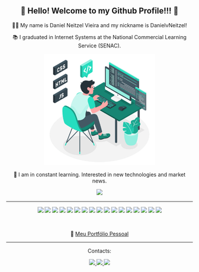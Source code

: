 <div align="center">
	<h2>👋 Hello! Welcome to my Github Profile!!! 🎉</h2>
	<p>👩‍💻 My name is Daniel Neitzel Vieira and my nickname is DanielvNeitzel!</p>
	<p>📚 I graduated in Internet Systems at the National Commercial Learning Service (SENAC).</p>
	<img width="300px" src="bg-two-r.png">
	<p>🚀 I am in constant learning. Interested in new technologies and market news.</p>
	<p align="center">
		<img src="https://github-readme-stats.vercel.app/api/top-langs?username=DanVNeitzel&show_icons=true&hide_border=true&count_private=true&theme=vision-friendly-dark&title_color=7159c1&icon_color=7159c1&layout=compact" />
	</p>
	<hr>
	<p align="center">
		<img src="https://img.shields.io/badge/HTML5-E34F26?style=for-the-badge&logo=html5&logoColor=white">
		<img src="https://img.shields.io/badge/CSS3-1572B6?style=for-the-badge&logo=css3&logoColor=white">
		<img src="https://img.shields.io/badge/JavaScript-F7DF1E?style=for-the-badge&logo=javascript&logoColor=black">
		<img src="https://img.shields.io/badge/Angular-DD0031?style=for-the-badge&logo=angular&logoColor=white">
		<img src="https://img.shields.io/badge/AngularJS-E23237?style=for-the-badge&logo=angularjs&logoColor=white">
		<img src="https://img.shields.io/badge/Bootstrap-563D7C?style=for-the-badge&logo=bootstrap&logoColor=white">
		<img src="https://img.shields.io/badge/jQuery-0769AD?style=for-the-badge&logo=jquery&logoColor=white">
		<img src="https://img.shields.io/badge/Python-14354C?style=for-the-badge&logo=python&logoColor=white">
		<img src="https://img.shields.io/badge/Java-ED8B00?style=for-the-badge&logo=openjdk&logoColor=white">
		<img src="https://img.shields.io/badge/GIT-E44C30?style=for-the-badge&logo=git&logoColor=white">
		<img src="https://img.shields.io/badge/Canva-%2300C4CC.svg?&style=for-the-badge&logo=Canva&logoColor=white">
		<img src="https://img.shields.io/badge/MySQL-005C84?style=for-the-badge&logo=mysql&logoColor=white">
		<img src="https://img.shields.io/badge/Node.js-43853D?style=for-the-badge&logo=node.js&logoColor=white">
		<img src="https://img.shields.io/badge/React-20232A?style=for-the-badge&logo=react&logoColor=61DAFB">
		<img src="https://img.shields.io/badge/Wordpress-21759B?style=for-the-badge&logo=wordpress&logoColor=white">
		<img src="https://img.shields.io/badge/Google%20Analytics-E37400?style=for-the-badge&logo=google%20analytics&logoColor=white">
		<img src="https://img.shields.io/badge/Jest-323330?style=for-the-badge&logo=Jest&logoColor=white">
	</p>
	<br>
	<p align="center">
		🔗 <a href="http://www.danielneitzel.com.br">Meu Portfólio Pessoal</a>
	</p>
	<hr>
	<div>
		<p align="center">Contacts:</p> 
		<p align="center">
			<a href="https://www.instagram.com/danielvneitzel/?hl=pt-br" target="_blank">
				<img src="https://img.shields.io/badge/-Instagram-%23E4405F?style=for-the-badge&logo=instagram&logoColor=white" target="_blank">
			</a>
			<a href = "mailto:daniel_neitzel@hotmail.com">
				<img src="https://img.shields.io/badge/Gmail-D14836?style=for-the-badge&logo=gmail&logoColor=white" target="_blank">
			</a>
			<a href="https://www.linkedin.com/in/danielneitzelvieira/" target="_blank">
				<img src="https://img.shields.io/badge/-LinkedIn-%230077B5?style=for-the-badge&logo=linkedin&logoColor=white" target="_blank">
			</a>
		</p>  
	</div>
</div>
